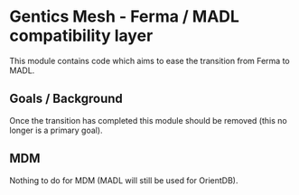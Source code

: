 # Gentics Mesh - Ferma / MADL compatibility layer

This module contains code which aims to ease the transition from Ferma to MADL.

## Goals / Background

Once the transition has completed this module should be removed (this no longer is a primary goal).

## MDM

Nothing to do for MDM (MADL will still be used for OrientDB).
